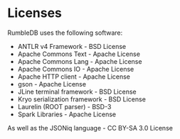 # Licenses

RumbleDB uses the following software:

- ANTLR v4 Framework - BSD License
- Apache Commons Text - Apache License
- Apache Commons Lang - Apache License
- Apache Commons IO - Apache License
- Apache HTTP client - Apache License
- gson - Apache License
- JLine terminal framework - BSD License
- Kryo serialization framework - BSD License
- Laurelin (ROOT parser) - BSD-3
- Spark Libraries - Apache License

As well as the JSONiq language - CC BY-SA 3.0 License
